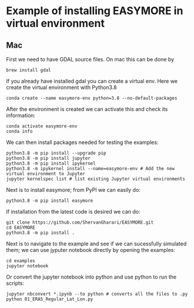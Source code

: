 # Example of installing EASYMORE in virtual environment

## Mac

First we need to have GDAL source files. On mac this can be done by

```brew install gdal```

If you already have installed gdal you can create a virtual env. Here we create the virtual environment with Python3.8

```
conda create --name easymore-env python=3.8 --no-default-packages
```
After the environment is created we can activate this and check its information:
```
conda activate easymore-env
conda info
```
We can then install packages needed for testing the examples:
```
python3.8 -m pip install --upgrade pip
python3.8 -m pip install jupyter
python3.8 -m pip install ipykernel
python3.8 -m ipykernel install --name=easymore-env # Add the new virtual environment to Jupyter
jupyter kernelspec list # list existing Jupyter virtual environments
```
Next is to install easymore; from PyPI we can easily do:
```
python3.8 -m pip install easymore
```
If installation from the latest code is desired we can do:
```
git clone https://github.com/ShervanGharari/EASYMORE.git
cd EASYMORE
python3.8 -m pip install .
```
Next is to navigate to the example and see if we can sucessfully simulated them; we can use jyputer notebook directly by opening the examples:
```
cd examples
jupyter notebook
```
Or convert the jupyter notebook into python and use python to run the scripts:
```
jupyter nbconvert *.ipynb --to python # converts all the files to .py
python 01_ERA5_Regular_Lat_Lon.py
```